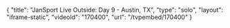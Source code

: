{
    "title": "JanSport Live Outside: Day 9 - Austin, TX",
    "type": "solo",
    "layout": "iframe-static",
    "videoId": "170400",
    "url": "\/tvpembed\/170400"
}